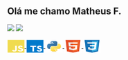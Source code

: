 ## Olá me chamo Matheus F.

<div> 
  <img height='180em' src= 'https://github-readme-stats.vercel.app/api?username=IMakeProgram&show_icons=true&theme=radical'/> <img height='180em' src= 'https://github-readme-stats.vercel.app/api/top-langs/?username=IMakeProgram'/>
</div>
<div style="display: inline_block"><br>
<a href ="https://beacons.ai/IMakeProgram">
<img align="center" alt="Rafa-Js" height="30" width="40" src="https://raw.githubusercontent.com/devicons/devicon/master/icons/javascript/javascript-plain.svg">
<img align="center" alt="Rafa-Ts" height="30" width="40" src="https://raw.githubusercontent.com/devicons/devicon/master/icons/typescript/typescript-plain.svg">  
<img align="center" alt="Rafa-Python" height="30" width="40" src="https://raw.githubusercontent.com/devicons/devicon/master/icons/python/python-original.svg">
<img align="center" alt="Rafa-HTML" height="30" width="40" src="https://raw.githubusercontent.com/devicons/devicon/master/icons/html5/html5-original.svg">
<img align="center" alt="Rafa-CSS" height="30" width="40" src="https://raw.githubusercontent.com/devicons/devicon/master/icons/css3/css3-original.svg">
</div>
